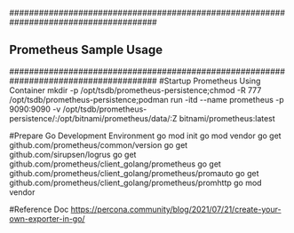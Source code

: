 ######################################################################################
##                          Prometheus Sample Usage                                 ##
######################################################################################
#Startup Prometheus Using Container
mkdir -p /opt/tsdb/prometheus-persistence;chmod -R 777 /opt/tsdb/prometheus-persistence;podman run -itd --name prometheus -p 9090:9090 -v /opt/tsdb/prometheus-persistence/:/opt/bitnami/prometheus/data/:Z bitnami/prometheus:latest

#Prepare Go Development Environment
go mod init
go mod vendor
go get github.com/prometheus/common/version
go get github.com/sirupsen/logrus
go get github.com/prometheus/client_golang/prometheus
go get github.com/prometheus/client_golang/prometheus/promauto
go get github.com/prometheus/client_golang/prometheus/promhttp
go mod vendor

#Reference Doc 
https://percona.community/blog/2021/07/21/create-your-own-exporter-in-go/
